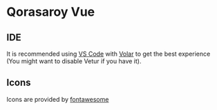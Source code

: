 # Qorasaroy Vue

## IDE

It is recommended using [VS Code](https://code.visualstudio.com/) with [Volar](https://github.com/johnsoncodehk/volar) to get the best experience (You might want to disable Vetur if you have it).

## Icons

Icons are provided by [fontawesome](https://fontawesome.com/search?o=r&m=free)
